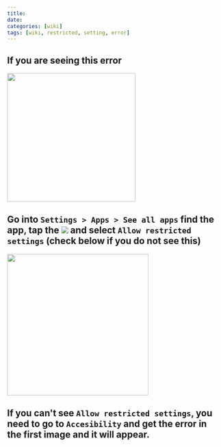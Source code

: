 ```yaml
---
title: 
date: 
categories: [wiki]
tags: [wiki, restricted, setting, error]
---
```


## If you are seeing this error
<img src="https://i.imgur.com/Qoy7jYE.png" width=300>

## Go into `Settings > Apps > See all apps` find the app, tap the ![](https://lh3.googleusercontent.com/2cJLX70os05-e___sYyMxIa7s8NFhM1uI3_XSgtEipErjDrdEG0TusjZwZmPFaQ_488=w36-h36) and select `Allow restricted settings` (check below if you do not see this)
<img src="https://i.imgur.com/4pQ8CrZ.png" width=330>

## If you can't see `Allow restricted settings`, you need to go to `Accesibility` and get the error in the first image and it will appear.